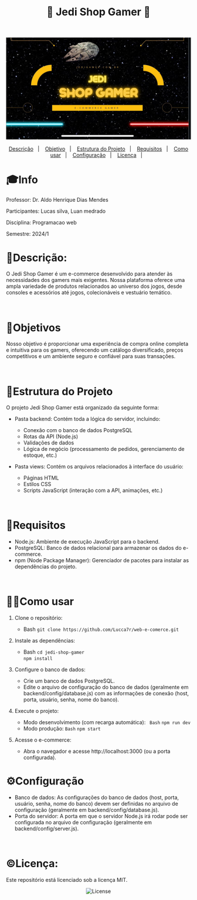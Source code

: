 <h1 align="center">📝 Jedi Shop Gamer 📝</h1>
<br>
<br>
<img src="./view/assets/Capa-jedi-shop.jpeg" alt="capa do projeto" width="900"><br>
<p align="center">
  <a href="#-descrição">Descrição</a>&nbsp;&nbsp;&nbsp;|&nbsp;&nbsp;&nbsp;
  <a href="#-objetivo">Objetivo</a>&nbsp;&nbsp;&nbsp;|&nbsp;&nbsp;&nbsp;
  <a href="#-Estrutura do Projeto">Estrutura do Projeto</a>&nbsp;&nbsp;&nbsp;|&nbsp;&nbsp;&nbsp;
  <a href="#-Requisitos">Requisitos</a>&nbsp;&nbsp;&nbsp;|&nbsp;&nbsp;&nbsp;
  <a href="#-Como usar">Como usar</a>&nbsp;&nbsp;&nbsp;|&nbsp;&nbsp;&nbsp;
  <a href="#-Configuração">Configuração</a>&nbsp;&nbsp;&nbsp;|&nbsp;&nbsp;&nbsp;
  <a href="#licença">Licença</a>&nbsp;&nbsp;&nbsp;|&nbsp;&nbsp;&nbsp;
</p>

# 🎓Info
<p align="center">

Professor: Dr. Aldo Henrique Dias Mendes

Participantes: Lucas silva, Luan medrado

Disciplina: Programacao web

Semestre: 2024/1
</p>

# 📝Descrição:

O Jedi Shop Gamer é um e-commerce desenvolvido para atender às necessidades dos gamers mais exigentes. Nossa plataforma oferece uma ampla variedade de produtos relacionados ao universo dos jogos, desde consoles e acessórios até jogos, colecionáveis e vestuário temático.

<br>


# 🎯Objetivos

Nosso objetivo é proporcionar uma experiência de compra online completa e intuitiva para os gamers, oferecendo um catálogo diversificado, preços competitivos e um ambiente seguro e confiável para suas transações.

<br>


# 🔧Estrutura do Projeto

O projeto Jedi Shop Gamer está organizado da seguinte forma:

- Pasta backend: Contém toda a lógica do servidor, incluindo:
    - Conexão com o banco de dados PostgreSQL
    - Rotas da API (Node.js)
    - Validações de dados
    - Lógica de negócio (processamento de pedidos, gerenciamento de estoque, etc.)
      <br>
      
- Pasta views: Contém os arquivos relacionados à interface do usuário: <br>
    - Páginas HTML
    - Estilos CSS
    - Scripts JavaScript (interação com a API, animações, etc.)
<br>

# 🚩Requisitos

- Node.js: Ambiente de execução JavaScript para o backend.
- PostgreSQL: Banco de dados relacional para armazenar os dados do e-commerce.
- npm (Node Package Manager): Gerenciador de pacotes para instalar as dependências do projeto.

<br>


# 👩‍🔧Como usar

1. Clone o repositório:

    - Bash
        ```git clone https://github.com/Lucca7r/web-e-comerce.git```

2. Instale as dependências:

    - Bash
        ```cd jedi-shop-gamer```<br>
        ```npm install```

3. Configure o banco de dados:

    - Crie um banco de dados PostgreSQL.
    - Edite o arquivo de configuração do banco de dados (geralmente em backend/config/database.js) com as informações de conexão (host, porta, usuário, senha, nome do banco).

4. Execute o projeto:

    - Modo desenvolvimento (com recarga automática):
       ``` Bash```
        ```npm run dev```
    - Modo produção:
        ```Bash```
        ```npm start```

5. Acesse o e-commerce:

    - Abra o navegador e acesse http://localhost:3000 (ou a porta configurada).


# ⚙️Configuração
   - Banco de dados: As configurações do banco de dados (host, porta, usuário, senha, nome do banco) devem ser definidas no arquivo de configuração (geralmente em backend/config/database.js).<br>
   - Porta do servidor: A porta em que o servidor Node.js irá rodar pode ser configurada no arquivo de configuração (geralmente em backend/config/server.js).
<br>


# ©Licença:

Este repositório está licenciado sob a licença MIT.
<p align="center">
  <img alt="License" src="https://img.shields.io/static/v1?label=license&message=MIT&color=49AA26&labelColor=000000">
</p>
